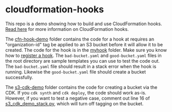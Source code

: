 # cloudformation-hooks
This repo is a demo showing how to build and use CloudFormation hooks. [Read here](https://docs.aws.amazon.com/cloudformation-cli/latest/userguide/hooks.html) for more information on CloudFormation hooks.

The [cfn-hook-demo](./cfn-hook-demo) folder contains the code for a hook at requires an "organization-id" tag be applied to an S3 bucket before it will allow it to be created. The code for the hook is in the [myhook](./cfn-hook-demo/myhook) folder. Make sure you know how to [register a hook](https://docs.aws.amazon.com/cloudformation-cli/latest/userguide/registering-hook-python.html). The `bad-bucket.yaml` and `good-bucket.yaml` files in the root directory are sample templates you can use to test the code out. The `bad-bucket.yaml` file should result in a stack error when the hook is running. Likewise the `good-bucket.yaml` file should create a bucket successfully.

The [s3-cdk-demo](./s3-cdk-demo) folder contains the code for creating a bucket via the CDK. If you `cdk synth` and `cdk deploy`, the code should work as-is. However, if you want to test a negative case, comment out line 16 of [s3_cdk_demo_stack.py](./s3-cdk-demo/s3_cdk_demo/s3_cdk_demo_stack.py), which will turn off tagging on the bucket.
